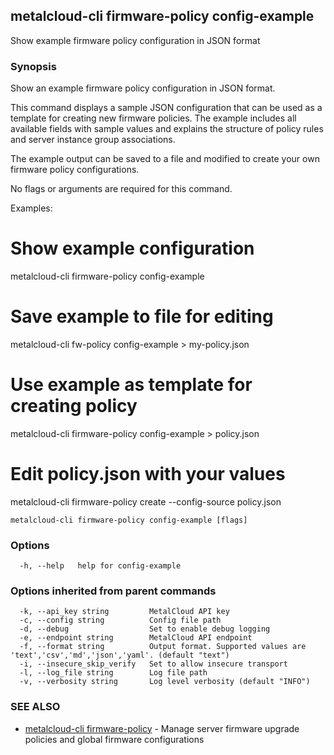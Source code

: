 ## metalcloud-cli firmware-policy config-example

Show example firmware policy configuration in JSON format

### Synopsis

Show an example firmware policy configuration in JSON format.

This command displays a sample JSON configuration that can be used as a template
for creating new firmware policies. The example includes all available fields
with sample values and explains the structure of policy rules and server
instance group associations.

The example output can be saved to a file and modified to create your own
firmware policy configurations.

No flags or arguments are required for this command.

Examples:
  # Show example configuration
  metalcloud-cli firmware-policy config-example
  
  # Save example to file for editing
  metalcloud-cli fw-policy config-example > my-policy.json
  
  # Use example as template for creating policy
  metalcloud-cli firmware-policy config-example > policy.json
  # Edit policy.json with your values
  metalcloud-cli firmware-policy create --config-source policy.json

```
metalcloud-cli firmware-policy config-example [flags]
```

### Options

```
  -h, --help   help for config-example
```

### Options inherited from parent commands

```
  -k, --api_key string         MetalCloud API key
  -c, --config string          Config file path
  -d, --debug                  Set to enable debug logging
  -e, --endpoint string        MetalCloud API endpoint
  -f, --format string          Output format. Supported values are 'text','csv','md','json','yaml'. (default "text")
  -i, --insecure_skip_verify   Set to allow insecure transport
  -l, --log_file string        Log file path
  -v, --verbosity string       Log level verbosity (default "INFO")
```

### SEE ALSO

* [metalcloud-cli firmware-policy](metalcloud-cli_firmware-policy.md)	 - Manage server firmware upgrade policies and global firmware configurations

